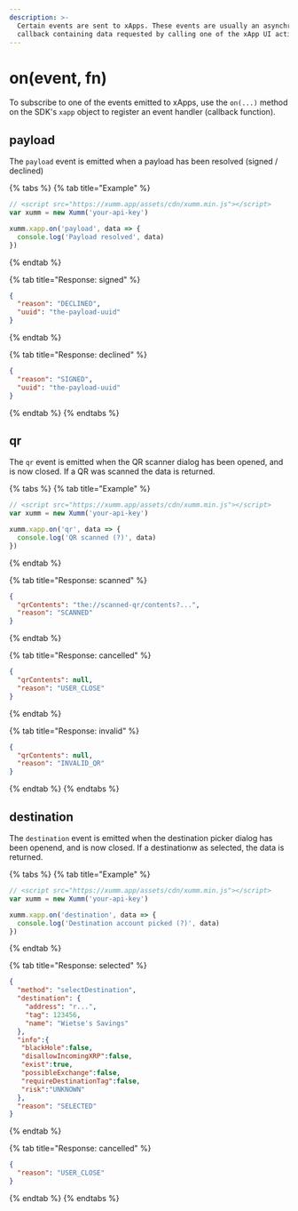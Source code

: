 ```yaml
---
description: >-
  Certain events are sent to xApps. These events are usually an asynchronous
  callback containing data requested by calling one of the xApp UI actions.
---
```


# on(event, fn)

To subscribe to one of the events emitted to xApps, use the `on(...)` method on the SDK's `xapp` object to register an event handler (callback function).

## payload

The `payload` event is emitted when a payload has been resolved (signed / declined)

{% tabs %}
{% tab title="Example" %}
```javascript
// <script src="https://xumm.app/assets/cdn/xumm.min.js"></script>
var xumm = new Xumm('your-api-key')

xumm.xapp.on('payload', data => {
  console.log('Payload resolved', data)
})
```
{% endtab %}

{% tab title="Response: signed" %}
```json
{
  "reason": "DECLINED",
  "uuid": "the-payload-uuid"
}
```
{% endtab %}

{% tab title="Response: declined" %}
```json
{
  "reason": "SIGNED",
  "uuid": "the-payload-uuid"
}
```
{% endtab %}
{% endtabs %}

## qr

The `qr` event is emitted when the QR scanner dialog has been opened, and is now closed. If a QR was scanned the data is returned.

{% tabs %}
{% tab title="Example" %}
```javascript
// <script src="https://xumm.app/assets/cdn/xumm.min.js"></script>
var xumm = new Xumm('your-api-key')

xumm.xapp.on('qr', data => {
  console.log('QR scanned (?)', data)
})
```
{% endtab %}

{% tab title="Response: scanned" %}
```json
{
  "qrContents": "the://scanned-qr/contents?...",
  "reason": "SCANNED"
}
```
{% endtab %}

{% tab title="Response: cancelled" %}
```json
{
  "qrContents": null,
  "reason": "USER_CLOSE"
}
```
{% endtab %}

{% tab title="Response: invalid" %}
```json
{
  "qrContents": null,
  "reason": "INVALID_QR"
}
```
{% endtab %}
{% endtabs %}

## destination

The `destination` event is emitted when the destination picker dialog has been openend, and is now closed. If a destinationw as selected, the data is returned.

{% tabs %}
{% tab title="Example" %}
```javascript
// <script src="https://xumm.app/assets/cdn/xumm.min.js"></script>
var xumm = new Xumm('your-api-key')

xumm.xapp.on('destination', data => {
  console.log('Destination account picked (?)', data)
})
```
{% endtab %}

{% tab title="Response: selected" %}
```json
{
  "method": "selectDestination",
  "destination": {
    "address": "r...",
    "tag": 123456,
    "name": "Wietse's Savings"
  },
  "info":{
   "blackHole":false,
   "disallowIncomingXRP":false,
   "exist":true,
   "possibleExchange":false,
   "requireDestinationTag":false,
   "risk":"UNKNOWN"
  },
  "reason": "SELECTED"
}
```
{% endtab %}

{% tab title="Response: cancelled" %}
```json
{
  "reason": "USER_CLOSE"
}
```
{% endtab %}
{% endtabs %}

